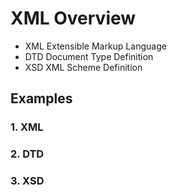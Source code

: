 # XML Overview

- XML Extensible Markup Language
- DTD Document Type Definition
- XSD XML Scheme Definition

## Examples

### 1. XML

### 2. DTD

### 3. XSD
